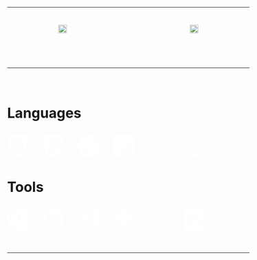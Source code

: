 <style>

.body {
    /* background-color: red; */
    margin-top: -30px;
    margin-left: -30px;
    width: calc(100% + 60px);
    padding: 30px;
}

/* .center {
    display: flex;
    justify-content: center;
} */

section {
    padding-top: 2.5rem;
    padding-bottom: 2.5rem;
    border-top: solid 1px
}

section + section {
    margin-top: 2.5rem;
}

ul {
    display: flex;
    list-style: none;
    gap: 2rem;
    align-items: center;
    margin: 0 0 3rem 0;
    padding: 0;
}


ul li svg {
    width: 50px;
    fill: #000;
    transition: all 0.3s ease-in-out;
}

*[data-dark-theme='dark'] ul li svg {
    fill: #fff
}

ul li.html5:hover svg {
    fill: #e34c26;
}

ul li.css3:hover svg {
    fill: #264de4;
}

ul li.sass:hover svg {
    fill: #cc6699;
}

ul li.js:hover svg {
    fill: #f0db4f;
}

ul li.react:hover svg {
    fill: #04d8f9;
}

ul li.jQuery:hover svg {
    fill: #0769ad;
}

ul li.gulp:hover svg {
    fill: #d34a47;
}

ul li.cli:hover svg {
    fill: #9400D3;
}

ul li.github:hover svg {
    fill: #4078c0;
}

ul li.vscode:hover svg {
    fill: #0098FF;
}

ul li.sketch:hover svg {
    fill: #f9a52c;
}

ul li.figma:hover svg {
    fill: #A259FF;
}

ul li.photoshop:hover svg {
    fill: #18152E;
}

h2 {
    font-size: 2rem;
    margin-bottom: 2rem;
}

.grid {
    display: grid;
    gap: 3rem;
    grid-template-columns: repeat(2, 1fr);
    place-items: center;
}

.grid br {
    display: none;
}

.git-stats img {
    width: 100%;
}

</style>

<div class='body' data-dark-theme='dark'>
    <section class="grid">
        <div class="col">
            <div class="git-stats">
                <picture>
                    <source
                        srcset="https://github-readme-stats.vercel.app/api?username=satrop&theme=dark&show_icons=true&hide=contribs,issues"
                        media="(prefers-color-scheme: dark)"
                    />
                    <source
                        srcset="https://github-readme-stats.vercel.app/api?username=satrop&show_icons=true&hide=contribs,issues"
                        media="(prefers-color-scheme: light), (prefers-color-scheme: no-preference)"
                    />
                    <img  src="https://github-readme-stats.vercel.app/api?username=satrop&theme=dark&show_icons=true&hide=contribs,issues" />
                </picture>
            </div>
        </div>
        <div class="col">
            <div class="git-stats">
                <picture>
                    <source
                        srcset="https://github-readme-stats.vercel.app/api/top-langs/?username=satrop&layout=compact&theme=dark&hide=shell"
                        media="(prefers-color-scheme: dark)"
                    />
                    <source
                        srcset="https://github-readme-stats.vercel.app/api/top-langs/?username=satrop&layout=compact&hide=shell"
                        media="(prefers-color-scheme: light), (prefers-color-scheme: no-preference)"
                    />
                    <img  src="https://github-readme-stats.vercel.app/api/top-langs/?username=satrop&layout=compact&theme=dark&hide=shell" />
                </picture>
            </div>
        </div>
    </section>
    <section>
        <div class="center">
            <h2>Languages</h2>
        </div>
        <div class="center">
            <ul>
                <li class="html5">
                    <svg role="img" viewBox="0 0 24 24"><title>HTML5</title><path d="M1.5 0h21l-1.91 21.563L11.977 24l-8.564-2.438L1.5 0zm7.031 9.75l-.232-2.718 10.059.003.23-2.622L5.412 4.41l.698 8.01h9.126l-.326 3.426-2.91.804-2.955-.81-.188-2.11H6.248l.33 4.171L12 19.351l5.379-1.443.744-8.157H8.531z"/></svg>
                </li>
                <li class="css3">
                    <svg role="img" viewBox="0 0 24 24"><title>CSS3</title><path d="M1.5 0h21l-1.91 21.563L11.977 24l-8.565-2.438L1.5 0zm17.09 4.413L5.41 4.41l.213 2.622 10.125.002-.255 2.716h-6.64l.24 2.573h6.182l-.366 3.523-2.91.804-2.956-.81-.188-2.11h-2.61l.29 3.855L12 19.288l5.373-1.53L18.59 4.414z"/></svg>
                </li>
                <li class="sass">
                    <svg role="img" viewBox="0 0 24 24" ><title>Sass</title><path d="M12 0c6.627 0 12 5.373 12 12s-5.373 12-12 12S0 18.627 0 12 5.373 0 12 0zM9.615 15.998c.175.645.156 1.248-.024 1.792l-.065.18c-.024.061-.052.12-.078.176-.14.29-.326.56-.555.81-.698.759-1.672 1.047-2.09.805-.45-.262-.226-1.335.584-2.19.871-.918 2.12-1.509 2.12-1.509v-.003l.108-.061zm9.911-10.861c-.542-2.133-4.077-2.834-7.422-1.645-1.989.707-4.144 1.818-5.693 3.267C4.568 8.48 4.275 9.98 4.396 10.607c.427 2.211 3.457 3.657 4.703 4.73v.006c-.367.18-3.056 1.529-3.686 2.925-.675 1.47.105 2.521.615 2.655 1.575.436 3.195-.36 4.065-1.649.84-1.261.766-2.881.404-3.676.496-.135 1.08-.195 1.83-.104 2.101.24 2.521 1.56 2.43 2.1-.09.539-.523.854-.674.944-.15.091-.195.12-.181.181.015.09.091.09.21.075.165-.03 1.096-.45 1.141-1.471.045-1.29-1.186-2.729-3.375-2.7-.9.016-1.471.091-1.875.256-.03-.045-.061-.075-.105-.105-1.35-1.455-3.855-2.475-3.75-4.41.03-.705.285-2.564 4.8-4.814 3.705-1.846 6.661-1.335 7.171-.21.733 1.604-1.576 4.59-5.431 5.024-1.47.165-2.235-.404-2.431-.615-.209-.225-.239-.24-.314-.194-.12.06-.045.255 0 .375.12.3.585.825 1.396 1.095.704.225 2.43.359 4.5-.45 2.324-.899 4.139-3.405 3.614-5.505l.073.067z"/></svg>
                </li>
                <li class="js">
                    <svg role="img" viewBox="0 0 24 24"><title>JavaScript</title><path d="M0 0h24v24H0V0zm22.034 18.276c-.175-1.095-.888-2.015-3.003-2.873-.736-.345-1.554-.585-1.797-1.14-.091-.33-.105-.51-.046-.705.15-.646.915-.84 1.515-.66.39.12.75.42.976.9 1.034-.676 1.034-.676 1.755-1.125-.27-.42-.404-.601-.586-.78-.63-.705-1.469-1.065-2.834-1.034l-.705.089c-.676.165-1.32.525-1.71 1.005-1.14 1.291-.811 3.541.569 4.471 1.365 1.02 3.361 1.244 3.616 2.205.24 1.17-.87 1.545-1.966 1.41-.811-.18-1.26-.586-1.755-1.336l-1.83 1.051c.21.48.45.689.81 1.109 1.74 1.756 6.09 1.666 6.871-1.004.029-.09.24-.705.074-1.65l.046.067zm-8.983-7.245h-2.248c0 1.938-.009 3.864-.009 5.805 0 1.232.063 2.363-.138 2.711-.33.689-1.18.601-1.566.48-.396-.196-.597-.466-.83-.855-.063-.105-.11-.196-.127-.196l-1.825 1.125c.305.63.75 1.172 1.324 1.517.855.51 2.004.675 3.207.405.783-.226 1.458-.691 1.811-1.411.51-.93.402-2.07.397-3.346.012-2.054 0-4.109 0-6.179l.004-.056z"/></svg>
                </li>
                <li class="react">
                    <svg role="img" viewBox="0 0 24 24"><title>React</title><path d="M14.23 12.004a2.236 2.236 0 0 1-2.235 2.236 2.236 2.236 0 0 1-2.236-2.236 2.236 2.236 0 0 1 2.235-2.236 2.236 2.236 0 0 1 2.236 2.236zm2.648-10.69c-1.346 0-3.107.96-4.888 2.622-1.78-1.653-3.542-2.602-4.887-2.602-.41 0-.783.093-1.106.278-1.375.793-1.683 3.264-.973 6.365C1.98 8.917 0 10.42 0 12.004c0 1.59 1.99 3.097 5.043 4.03-.704 3.113-.39 5.588.988 6.38.32.187.69.275 1.102.275 1.345 0 3.107-.96 4.888-2.624 1.78 1.654 3.542 2.603 4.887 2.603.41 0 .783-.09 1.106-.275 1.374-.792 1.683-3.263.973-6.365C22.02 15.096 24 13.59 24 12.004c0-1.59-1.99-3.097-5.043-4.032.704-3.11.39-5.587-.988-6.38-.318-.184-.688-.277-1.092-.278zm-.005 1.09v.006c.225 0 .406.044.558.127.666.382.955 1.835.73 3.704-.054.46-.142.945-.25 1.44-.96-.236-2.006-.417-3.107-.534-.66-.905-1.345-1.727-2.035-2.447 1.592-1.48 3.087-2.292 4.105-2.295zm-9.77.02c1.012 0 2.514.808 4.11 2.28-.686.72-1.37 1.537-2.02 2.442-1.107.117-2.154.298-3.113.538-.112-.49-.195-.964-.254-1.42-.23-1.868.054-3.32.714-3.707.19-.09.4-.127.563-.132zm4.882 3.05c.455.468.91.992 1.36 1.564-.44-.02-.89-.034-1.345-.034-.46 0-.915.01-1.36.034.44-.572.895-1.096 1.345-1.565zM12 8.1c.74 0 1.477.034 2.202.093.406.582.802 1.203 1.183 1.86.372.64.71 1.29 1.018 1.946-.308.655-.646 1.31-1.013 1.95-.38.66-.773 1.288-1.18 1.87-.728.063-1.466.098-2.21.098-.74 0-1.477-.035-2.202-.093-.406-.582-.802-1.204-1.183-1.86-.372-.64-.71-1.29-1.018-1.946.303-.657.646-1.313 1.013-1.954.38-.66.773-1.286 1.18-1.868.728-.064 1.466-.098 2.21-.098zm-3.635.254c-.24.377-.48.763-.704 1.16-.225.39-.435.782-.635 1.174-.265-.656-.49-1.31-.676-1.947.64-.15 1.315-.283 2.015-.386zm7.26 0c.695.103 1.365.23 2.006.387-.18.632-.405 1.282-.66 1.933-.2-.39-.41-.783-.64-1.174-.225-.392-.465-.774-.705-1.146zm3.063.675c.484.15.944.317 1.375.498 1.732.74 2.852 1.708 2.852 2.476-.005.768-1.125 1.74-2.857 2.475-.42.18-.88.342-1.355.493-.28-.958-.646-1.956-1.1-2.98.45-1.017.81-2.01 1.085-2.964zm-13.395.004c.278.96.645 1.957 1.1 2.98-.45 1.017-.812 2.01-1.086 2.964-.484-.15-.944-.318-1.37-.5-1.732-.737-2.852-1.706-2.852-2.474 0-.768 1.12-1.742 2.852-2.476.42-.18.88-.342 1.356-.494zm11.678 4.28c.265.657.49 1.312.676 1.948-.64.157-1.316.29-2.016.39.24-.375.48-.762.705-1.158.225-.39.435-.788.636-1.18zm-9.945.02c.2.392.41.783.64 1.175.23.39.465.772.705 1.143-.695-.102-1.365-.23-2.006-.386.18-.63.406-1.282.66-1.933zM17.92 16.32c.112.493.2.968.254 1.423.23 1.868-.054 3.32-.714 3.708-.147.09-.338.128-.563.128-1.012 0-2.514-.807-4.11-2.28.686-.72 1.37-1.536 2.02-2.44 1.107-.118 2.154-.3 3.113-.54zm-11.83.01c.96.234 2.006.415 3.107.532.66.905 1.345 1.727 2.035 2.446-1.595 1.483-3.092 2.295-4.11 2.295-.22-.005-.406-.05-.553-.132-.666-.38-.955-1.834-.73-3.703.054-.46.142-.944.25-1.438zm4.56.64c.44.02.89.034 1.345.034.46 0 .915-.01 1.36-.034-.44.572-.895 1.095-1.345 1.565-.455-.47-.91-.993-1.36-1.565z"/></svg>
                </li>
                <li class="jQuery">
                    <svg role="img" viewBox="0 0 24 24"><title>jQuery</title><path d="M1.525 5.87c-2.126 3.054-1.862 7.026-.237 10.269.037.079.078.154.118.229.023.052.049.1.077.15.013.027.031.056.047.082.026.052.054.102.081.152l.157.266c.03.049.057.097.09.146.056.094.12.187.178.281.026.04.05.078.079.117a6.368 6.368 0 00.31.445c.078.107.156.211.24.315.027.038.058.076.086.115l.22.269c.028.03.055.067.084.099.098.118.202.233.306.35l.005.006a3.134 3.134 0 00.425.44c.08.083.16.165.245.245l.101.097c.111.105.223.209.34.309.002 0 .003.002.005.003l.057.05c.102.089.205.178.31.26l.125.105c.085.068.174.133.26.2l.137.105c.093.07.192.139.287.207.035.025.07.05.106.073l.03.023.28.185.12.08c.148.094.294.184.44.272.041.02.084.044.123.068.108.062.22.125.329.183.06.034.122.063.184.094.075.042.153.083.234.125a.324.324 0 01.056.023c.033.015.064.031.096.047.12.06.245.118.375.175.024.01.05.02.076.034.144.063.289.123.438.182.034.01.07.027.105.04.135.051.274.103.411.152l.05.018c.154.052.305.102.46.15.036.01.073.023.111.033.16.048.314.105.474.137 10.273 1.872 13.258-6.177 13.258-6.177-2.508 3.266-6.958 4.127-11.174 3.169-.156-.036-.312-.086-.47-.132a13.539 13.539 0 01-.567-.182l-.062-.024c-.136-.046-.267-.097-.4-.148a1.615 1.615 0 00-.11-.04c-.148-.06-.29-.121-.433-.184-.031-.01-.057-.024-.088-.036a23.44 23.44 0 01-.362-.17 1.485 1.485 0 01-.106-.052c-.094-.044-.188-.095-.28-.143a3.947 3.947 0 01-.187-.096c-.114-.06-.227-.125-.34-.187-.034-.024-.073-.044-.112-.066a15.922 15.922 0 01-.439-.27 2.107 2.107 0 01-.118-.078 6.01 6.01 0 01-.312-.207c-.035-.023-.067-.048-.103-.073a9.553 9.553 0 01-.295-.212c-.042-.034-.087-.066-.132-.1-.088-.07-.177-.135-.265-.208l-.118-.095a10.593 10.593 0 01-.335-.28.258.258 0 00-.037-.031l-.347-.316-.1-.094c-.082-.084-.166-.164-.25-.246l-.098-.1a9.081 9.081 0 01-.309-.323l-.015-.016c-.106-.116-.21-.235-.313-.355-.027-.03-.053-.064-.08-.097l-.227-.277a21.275 21.275 0 01-.34-.449C2.152 11.79 1.306 7.384 3.177 3.771m4.943-.473c-1.54 2.211-1.454 5.169-.254 7.508a9.111 9.111 0 00.678 1.133c.23.33.484.721.793.988.107.122.223.24.344.36l.09.09c.114.11.232.217.35.325l.016.013a9.867 9.867 0 00.414.342c.034.023.063.05.096.073.14.108.282.212.428.316l.015.009c.062.045.128.086.198.13.028.018.06.042.09.06.106.068.21.132.318.197.017.007.032.016.048.023.09.055.188.108.282.157.033.02.065.035.1.054.066.033.132.068.197.102l.032.014c.135.067.273.129.408.19.034.014.063.025.092.039.111.048.224.094.336.137.05.017.097.037.144.052.102.038.21.073.31.108l.14.045c.147.045.295.104.449.13C22.164 17.206 24 11.098 24 11.098c-1.653 2.38-4.852 3.513-8.261 2.628a8.04 8.04 0 01-.449-.13c-.048-.014-.09-.029-.136-.043-.104-.036-.211-.07-.312-.109l-.144-.054c-.113-.045-.227-.087-.336-.135-.034-.015-.065-.025-.091-.04-.14-.063-.281-.125-.418-.192l-.206-.107-.119-.06a5.673 5.673 0 01-.265-.15.62.62 0 01-.062-.035c-.106-.066-.217-.13-.318-.198-.034-.019-.065-.042-.097-.062l-.208-.136c-.144-.1-.285-.208-.428-.313-.032-.029-.063-.053-.094-.079-1.499-1.178-2.681-2.79-3.242-4.613-.59-1.897-.46-4.023.56-5.75m4.292-.147c-.909 1.334-.996 2.99-.37 4.46.665 1.563 2.024 2.79 3.608 3.37.065.025.128.046.196.07l.088.027c.092.03.185.063.28.084 4.381.845 5.567-2.25 5.886-2.704-1.043 1.498-2.792 1.857-4.938 1.335a4.85 4.85 0 01-.516-.16 6.352 6.352 0 01-.618-.254 6.53 6.53 0 01-1.082-.66c-1.922-1.457-3.113-4.236-1.859-6.5"/></svg>
                </li>
                <li class="gulp">
                    <svg role="img" viewBox="0 0 24 24"><title>gulp</title><path d="M5.936 4.694c-.336 0-.675.078-1.013.222-.34.145-.676.346-1.007.605a7.133 7.133 0 00-.97.917c-.313.354-.61.745-.887 1.164-.276.42-.533.867-.78 1.32h-.001v.001c-.239.473-.448.96-.63 1.455-.18.496-.324.993-.438 1.497-.11.5-.178.987-.2 1.465a.515.515 0 00-.01.091v.095c0 .261.038.53.075.776v.002l.001.002c.068.262.175.504.31.717a1.7 1.7 0 00.537.518c.217.138.474.207.776.207.263 0 .536-.06.817-.185.279-.125.557-.288.834-.479.268-.192.536-.412.794-.66.207-.192.396-.392.583-.59l-.196.608c-.085.293-.18.576-.257.853-.085.274-.152.52-.209.738-.057.216-.096.362-.096.456v.215c0 .241.025.411.104.518a.398.398 0 00.333.152.435.435 0 00.265-.095c.081-.06.15-.137.219-.224v-.002l.002-.001c.057-.087.115-.18.164-.278.05-.101.078-.19.107-.269v-.001l.067-.24.143-.495.19-.662c.076-.247.142-.495.227-.747l.225-.75c.072-.244.14-.465.203-.661.063-.2.116-.362.16-.493.02-.065.04-.116.054-.154l.014-.032.04.018.018-.048c.076-.218.151-.427.227-.626.076-.2.152-.4.21-.597a3.762 3.762 0 00.22-1.29.637.637 0 00-.05-.255.44.44 0 00-.124-.18.499.499 0 00-.174-.1.622.622 0 00-.19-.03.655.655 0 00-.378.127c-.129.086-.225.229-.297.422v.001l-.55 1.764a3.91 3.91 0 01-.317.513v.001a9.407 9.407 0 01-1.71 1.832c-.207.17-.404.301-.6.404a1.063 1.063 0 01-.5.146.48.48 0 01-.312-.103.637.637 0 01-.204-.275 1.582 1.582 0 01-.102-.387 3.182 3.182 0 01-.028-.422c0-.413.066-.874.198-1.394.132-.52.312-1.04.539-1.579.227-.54.492-1.06.786-1.571.293-.511.605-.965.926-1.362.32-.396.64-.706.97-.95.327-.244.62-.362.902-.362a.88.88 0 01.497.145c.152.098.29.263.42.496v-.001c.134.259.269.46.385.606.12.15.259.227.408.227a.51.51 0 00.416-.208c.115-.138.17-.327.17-.556 0-.096-.01-.2-.03-.307a.87.87 0 00-.14-.334c-.314-.47-.651-.807-1.01-1.024H7.06a2.216 2.216 0 00-1.125-.317zm10.961.855a.802.802 0 00-.41.12h-.001l-.001.001a.85.85 0 00-.318.43l-1.889 4.758-.417 1.045c-.153.38-.295.76-.447 1.148a4.792 4.792 0 00-.176.551 4.995 4.995 0 01-.257.215c-.207.16-.403.281-.589.365h-.002c-.184.093-.339.129-.463.129-.082 0-.137-.02-.172-.053-.035-.033-.056-.084-.056-.166 0-.185.028-.39.084-.615.057-.22.132-.451.217-.683a8.73 8.73 0 01.274-.69l.276-.644c.086-.2.153-.382.21-.534a1.15 1.15 0 00.089-.377.71.71 0 00-.143-.437.474.474 0 00-.39-.19.466.466 0 00-.378.179 1.514 1.514 0 00-.254.42 3.917 3.917 0 00-.201.537c-.056.19-.131.368-.207.535-.113.25-.246.524-.416.826a6.64 6.64 0 01-.565.849c-.207.26-.432.479-.675.654-.24.175-.495.257-.75.257-.083 0-.138-.03-.167-.088a.472.472 0 01-.052-.225c.01-.204.046-.419.112-.643.066-.222.141-.443.226-.66.085-.21.18-.424.283-.625.105-.201.2-.391.294-.56v-.001l.248-.47c.068-.136.107-.243.135-.33l.001-.002v-.001c.01-.04.021-.09.021-.145a.419.419 0 00-.054-.214v-.001l-.001-.001a.526.526 0 00-.335-.238.65.65 0 00-.588.103c-.132.091-.231.232-.319.426a23.085 23.085 0 00-.79 1.817c-.19.505-.323.914-.418 1.229a4.666 4.666 0 00-.163.7v.001l-.02.231v.002c0 .214.029.4.09.55v.002c.068.147.148.266.249.357a.893.893 0 00.36.191c.132.04.27.059.41.059.311 0 .598-.058.861-.155s.501-.232.714-.396c.21-.163.4-.346.563-.548.12-.14.21-.285.3-.427-.04.22-.078.437-.078.614 0 .33.063.57.202.717a.695.695 0 00.523.214c.208 0 .439-.057.694-.17.253-.113.51-.262.77-.446.065-.045.127-.093.19-.141l.005.036a1 1 0 00.15.35h.001l.001.002c.08.099.17.18.291.24.123.062.273.091.45.091.253 0 .516-.059.787-.175h.002c.268-.125.537-.279.805-.48.268-.201.545-.44.812-.697l.01-.009c-.046.106-.09.212-.138.319-.219.484-.442.972-.674 1.471-.233.5-.466.994-.684 1.488l-.001.003-.001.002a3.93 3.93 0 01-.104.278c-.036.092-.085.188-.115.298v.001c-.037.1-.075.198-.095.306-.03.11-.04.217-.04.315 0 .208.059.367.172.447a.67.67 0 00.398.115c.122 0 .234-.03.335-.08v-.001h.001a.95.95 0 00.263-.22c.076-.09.14-.192.198-.308.059-.117.107-.242.154-.365l.002-.004v-.004c.008-.037.037-.121.084-.244l.162-.436.19-.512.199-.522.17-.435c.048-.124.077-.21.095-.255v-.001c.019-.038.048-.095.085-.189l.133-.313.161-.37.172-.38.142-.342.103-.226.001-.001c.085-.17.188-.358.302-.566v-.001c.123-.207.255-.405.396-.612v-.001c.152-.2.302-.397.463-.585.161-.187.33-.347.5-.498.173-.14.346-.262.521-.345a1.14 1.14 0 01.499-.128c.086 0 .143.018.178.039a.135.135 0 01.042.103c0 .08-.043.207-.144.353v.001c-.104.16-.226.33-.377.519-.162.19-.323.389-.503.597-.18.21-.352.419-.514.628a6.18 6.18 0 00-.412.603v.001a1.518 1.518 0 00-.205.53v.007a.193.193 0 01-.004.022c-.003.01-.006.014-.006.035v.057c0 .257.092.465.274.606.183.152.441.22.76.22.349 0 .67-.068.97-.204.298-.134.605-.316.92-.556h.001c.315-.236.64-.517.991-.843.341-.325.739-.685 1.184-1.08a.847.847 0 00.262-.352c.059-.138.089-.275.089-.41a.635.635 0 00-.082-.324.278.278 0 00-.248-.148.369.369 0 00-.164.043c-.053.026-.109.06-.17.101-.104.033.017.063.03.108-.538.481-1.004.887-1.373 1.206-.38.332-.699.588-.946.788a5.893 5.893 0 01-.574.41c-.132.079-.233.117-.289.117-.078 0-.132-.02-.156-.043a.142.142 0 01-.043-.108c0-.007.01-.036.035-.075.026-.04.065-.091.117-.152l.398-.465c.162-.181.324-.381.504-.6.18-.22.35-.447.502-.682.16-.23.285-.467.39-.7.101-.233.156-.455.156-.666a.837.837 0 00-.106-.426.92.92 0 00-.277-.3c-.11-.08-.238-.14-.375-.181h-.001a1.557 1.557 0 00-1.043.073 3.064 3.064 0 00-.598.332 5.677 5.677 0 00-.565.45 9.89 9.89 0 00-.38.378l.036-.176c.015-.073.025-.141.034-.207v-.001c.01-.068.013-.116.013-.149a.529.529 0 00-.126-.373v-.001h-.002c-.087-.09-.222-.129-.4-.129-.122 0-.24.07-.34.19a2.18 2.18 0 00-.263.418 4.225 4.225 0 00-.202.48l-.133.378v.001c-.046.159-.097.321-.15.485-.014.004-.027.008-.041.014a.33.33 0 00-.136.089l.003-.003c-.118.114-.251.247-.399.389-.147.142-.303.284-.464.426-.162.133-.326.275-.49.407-.162.13-.32.245-.471.345-.15.101-.29.18-.419.241a.776.776 0 01-.309.088c-.06 0-.085-.014-.1-.042h-.001a.311.311 0 01-.032-.155c0-.113.02-.243.064-.39.042-.146.086-.274.13-.385l.028-.03.374-.952c.142-.365.294-.746.465-1.152l.513-1.254c.17-.427.342-.84.503-1.234l.475-1.102c.142-.336.266-.619.37-.848l-.001.002c.059-.117.097-.227.135-.32v-.002a.934.934 0 00.055-.297c0-.196-.061-.35-.18-.443a.6.6 0 00-.384-.133Z"/></svg>
                </li>
            </ul>
        </div>
        <div class="center">
            <h2>Tools</h2>
        </div>
        <div class="center">
            <ul>
                <li class="cli">
                    <svg role="img" viewBox="0 0 24 24"><title>CLion</title><path d="M0 0v24h24V0H0zm7.041 3a5.049 5.049 0 0 1 .219 0c1.86 0 3 .6 3.9 1.56L9.78 6.18C9 5.46 8.22 5.04 7.26 5.04c-1.68 0-2.88 1.38-2.88 3.12 0 1.68 1.2 3.12 2.88 3.12 1.14 0 1.86-.48 2.64-1.14l1.38 1.38c-1.02 1.08-2.16 1.8-4.08 1.8a5.1 5.1 0 0 1-5.1-5.16A5.049 5.049 0 0 1 7.04 3zm5.738.12H15v8.1h4.32v1.86h-6.54V3.12zM2.28 19.5h9V21h-9v-1.5Z"/></svg>
                </li>
                <li class="github">
                    <svg role="img" viewBox="0 0 24 24"><title>GitHub</title><path d="M12 .297c-6.63 0-12 5.373-12 12 0 5.303 3.438 9.8 8.205 11.385.6.113.82-.258.82-.577 0-.285-.01-1.04-.015-2.04-3.338.724-4.042-1.61-4.042-1.61C4.422 18.07 3.633 17.7 3.633 17.7c-1.087-.744.084-.729.084-.729 1.205.084 1.838 1.236 1.838 1.236 1.07 1.835 2.809 1.305 3.495.998.108-.776.417-1.305.76-1.605-2.665-.3-5.466-1.332-5.466-5.93 0-1.31.465-2.38 1.235-3.22-.135-.303-.54-1.523.105-3.176 0 0 1.005-.322 3.3 1.23.96-.267 1.98-.399 3-.405 1.02.006 2.04.138 3 .405 2.28-1.552 3.285-1.23 3.285-1.23.645 1.653.24 2.873.12 3.176.765.84 1.23 1.91 1.23 3.22 0 4.61-2.805 5.625-5.475 5.92.42.36.81 1.096.81 2.22 0 1.606-.015 2.896-.015 3.286 0 .315.21.69.825.57C20.565 22.092 24 17.592 24 12.297c0-6.627-5.373-12-12-12"/></svg>
                </li>
                <li class="vscode">
                <svg role="img" viewBox="0 0 24 24"><title>Visual Studio Code</title><path d="M23.15 2.587L18.21.21a1.494 1.494 0 0 0-1.705.29l-9.46 8.63-4.12-3.128a.999.999 0 0 0-1.276.057L.327 7.261A1 1 0 0 0 .326 8.74L3.899 12 .326 15.26a1 1 0 0 0 .001 1.479L1.65 17.94a.999.999 0 0 0 1.276.057l4.12-3.128 9.46 8.63a1.492 1.492 0 0 0 1.704.29l4.942-2.377A1.5 1.5 0 0 0 24 20.06V3.939a1.5 1.5 0 0 0-.85-1.352zm-5.146 14.861L10.826 12l7.178-5.448v10.896z"/></svg>
                </li>
                <li class="sketch">
                    <svg role="img" viewBox="0 0 24 24"><title>Sketch</title><path d="M12 1.25l6.75 6.637V2L12 1.25zm0 0l-6.05 7h12.1l-6.05-7zm0 0L5.25 2v5.887L12 1.25zM5.25 2L0 9l4.416-.68L5.25 2zM0 9l11.959 13.703.008-.014L4.443 9H0zm18.75-7l.834 6.32L24 9l-5.25-7zM24 9h-4.506l-7.523 13.69.029.06L24 9zM12 22.75l-.031-.057-.008.012.039.045zM5.436 9l6.533 13.686L18.564 9H5.436Z"/></svg>
                </li>
                <li class="figma">
                    <svg role="img" viewBox="0 0 24 24"><title>Figma</title><path d="M15.852 8.981h-4.588V0h4.588c2.476 0 4.49 2.014 4.49 4.49s-2.014 4.491-4.49 4.491zM12.735 7.51h3.117c1.665 0 3.019-1.355 3.019-3.019s-1.355-3.019-3.019-3.019h-3.117V7.51zm0 1.471H8.148c-2.476 0-4.49-2.014-4.49-4.49S5.672 0 8.148 0h4.588v8.981zm-4.587-7.51c-1.665 0-3.019 1.355-3.019 3.019s1.354 3.02 3.019 3.02h3.117V1.471H8.148zm4.587 15.019H8.148c-2.476 0-4.49-2.014-4.49-4.49s2.014-4.49 4.49-4.49h4.588v8.98zM8.148 8.981c-1.665 0-3.019 1.355-3.019 3.019s1.355 3.019 3.019 3.019h3.117V8.981H8.148zM8.172 24c-2.489 0-4.515-2.014-4.515-4.49s2.014-4.49 4.49-4.49h4.588v4.441c0 2.503-2.047 4.539-4.563 4.539zm-.024-7.51a3.023 3.023 0 0 0-3.019 3.019c0 1.665 1.365 3.019 3.044 3.019 1.705 0 3.093-1.376 3.093-3.068v-2.97H8.148zm7.704 0h-.098c-2.476 0-4.49-2.014-4.49-4.49s2.014-4.49 4.49-4.49h.098c2.476 0 4.49 2.014 4.49 4.49s-2.014 4.49-4.49 4.49zm-.097-7.509c-1.665 0-3.019 1.355-3.019 3.019s1.355 3.019 3.019 3.019h.098c1.665 0 3.019-1.355 3.019-3.019s-1.355-3.019-3.019-3.019h-.098z"/></svg>
                </li>
                <li class="photoshop">
                    <svg role="img" viewBox="0 0 24 24"><title>Adobe Photoshop</title><path d="M9.85 8.42c-.37-.15-.77-.21-1.18-.2-.26 0-.49 0-.68.01-.2-.01-.34 0-.41.01v3.36c.14.01.27.02.39.02h.53c.39 0 .78-.06 1.15-.18.32-.09.6-.28.82-.53.21-.25.31-.59.31-1.03.01-.31-.07-.62-.23-.89-.17-.26-.41-.46-.7-.57zM19.75.3H4.25C1.9.3 0 2.2 0 4.55v14.899c0 2.35 1.9 4.25 4.25 4.25h15.5c2.35 0 4.25-1.9 4.25-4.25V4.55C24 2.2 22.1.3 19.75.3zm-7.391 11.65c-.399.56-.959.98-1.609 1.22-.68.25-1.43.34-2.25.34-.24 0-.4 0-.5-.01s-.24-.01-.43-.01v3.209c.01.07-.04.131-.11.141H5.52c-.08 0-.12-.041-.12-.131V6.42c0-.07.03-.11.1-.11.17 0 .33 0 .56-.01.24-.01.49-.01.76-.02s.56-.01.87-.02c.31-.01.61-.01.91-.01.82 0 1.5.1 2.06.31.5.17.96.45 1.34.82.32.32.57.71.73 1.14.149.42.229.85.229 1.3.001.86-.199 1.57-.6 2.13zm7.091 3.89c-.28.4-.671.709-1.12.891-.49.209-1.09.318-1.811.318-.459 0-.91-.039-1.359-.129-.35-.061-.7-.17-1.02-.32-.07-.039-.121-.109-.111-.189v-1.74c0-.029.011-.07.041-.09.029-.02.06-.01.09.01.39.23.8.391 1.24.49.379.1.779.15 1.18.15.38 0 .65-.051.83-.141.16-.07.27-.24.27-.42 0-.141-.08-.27-.24-.4-.16-.129-.489-.279-.979-.471-.51-.18-.979-.42-1.42-.719-.31-.221-.569-.51-.761-.85-.159-.32-.239-.67-.229-1.021 0-.43.12-.84.341-1.21.25-.4.619-.72 1.049-.92.469-.239 1.059-.349 1.769-.349.41 0 .83.03 1.24.09.3.04.59.12.86.23.039.01.08.05.1.09.01.04.02.08.02.12v1.63c0 .04-.02.08-.05.1-.09.02-.14.02-.18 0-.3-.16-.62-.27-.96-.34-.37-.08-.74-.13-1.12-.13-.2-.01-.41.02-.601.07-.129.03-.24.1-.31.2-.05.08-.08.18-.08.27s.04.18.101.26c.09.11.209.2.34.27.229.12.47.23.709.33.541.18 1.061.43 1.541.73.33.209.6.49.789.83.16.318.24.67.23 1.029.011.471-.129.94-.389 1.331z"/></svg>
                </li>
            </ul>
        </div>
    <section>
</div><!-- Body -->



<!--
**satrop/satrop** is a ✨ _special_ ✨ repository because its `README.md` (this file) appears on your GitHub profile.

Here are some ideas to get you started:

- 🔭 I’m currently working on ...
- 🌱 I’m currently learning ...
- 👯 I’m looking to collaborate on ...
- 🤔 I’m looking for help with ...
- 💬 Ask me about ...
- 📫 How to reach me: ...
- 😄 Pronouns: ...
- ⚡ Fun fact: ...
-->
